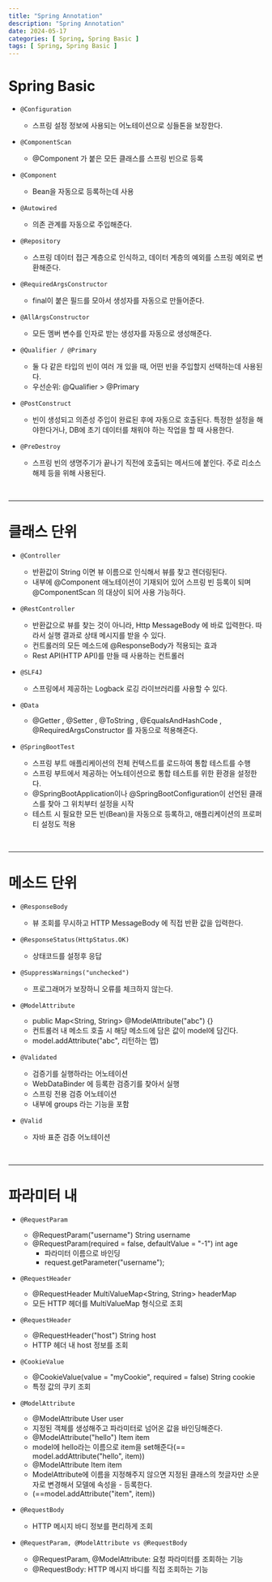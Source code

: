 ```yaml
---
title: "Spring Annotation"
description: "Spring Annotation"
date: 2024-05-17
categories: [ Spring, Spring Basic ]
tags: [ Spring, Spring Basic ]
---
```


# Spring Basic 

- ```@Configuration```  
  - 스프링 설정 정보에 사용되는 어노테이션으로 싱들톤을 보장한다.  
  
- ```@ComponentScan```  
  - @Component 가 붙은 모든 클래스를 스프링 빈으로 등록  
  
- ```@Component```  
  - Bean을 자동으로 등록하는데 사용  
  
- ```@Autowired```  
  - 의존 관계를 자동으로 주입해준다.  

- ```@Repository```  
  - 스프링 데이터 접근 계층으로 인식하고, 데이터 계층의 예외를 스프링 예외로 변환해준다.  
  
- ```@RequiredArgsConstructor```  
  - final이 붙은 필드를 모아서 생성자를 자동으로 만들어준다.  
  
- ```@AllArgsConstructor```  
  - 모든 멤버 변수를 인자로 받는 생성자를 자동으로 생성해준다.  
  
- ```@Qualifier / @Primary```  
  - 둘 다 같은 타입의 빈이 여러 개 있을 때, 어떤 빈을 주입할지 선택하는데 사용된다.  
  - 우선순위: @Qualifier > @Primary   
  
- ```@PostConstruct```  
  - 빈이 생성되고 의존성 주입이 완료된 후에 자동으로 호출된다. 특정한 설정을 해야한다거나, DB에 초기 데이터를 채워야 하는 작업을 할 때 사용한다.  
  
- ```@PreDestroy```  
  - 스프링 빈의 생명주기가 끝나기 직전에 호출되는 메서드에 붙인다. 주로 리소스 해제 등을 위해 사용된다.  

<br/>
<hr>

# 클래스 단위

- ```@Controller```  
  - 반환값이 String 이면 뷰 이름으로 인식해서 뷰를 찾고 렌더링된다.  
  - 내부에 @Component 애노테이션이 기재되어 있어 스프링 빈 등록이 되며 @ComponentScan 의 대상이 되어 사용 가능하다.  
  
- ```@RestController```  
  - 반환값으로 뷰를 찾는 것이 아니라, Http MessageBody 에 바로 입력한다. 따라서 실행 결과로 상태 메시지를 받을 수 있다.  
  - 컨트롤러의 모든 메소드에 @ResponseBody가 적용되는 효과  
  - Rest API(HTTP API)를 만들 때 사용하는 컨트롤러  
  
- ```@SLF4J```  
  - 스프링에서 제공하는 Logback 로깅 라이브러리를 사용할 수 있다.  
  
- ```@Data```   
  - @Getter , @Setter , @ToString , @EqualsAndHashCode , @RequiredArgsConstructor 를 자동으로 적용해준다.  

- ```@SpringBootTest```  
  - 스프링 부트 애플리케이션의 전체 컨텍스트를 로드하여 통합 테스트를 수행  
  - 스프링 부트에서 제공하는 어노테이션으로 통합 테스트를 위한 환경을 설정한다.  
  - @SpringBootApplication이나 @SpringBootConfiguration이 선언된 클래스를 찾아 그 위치부터 설정을 시작  
  - 테스트 시 필요한 모든 빈(Bean)을 자동으로 등록하고, 애플리케이션의 프로퍼티 설정도 적용  

<br/>
<hr>

# 메소드 단위

- ```@ResponseBody```  
  - 뷰 조회를 무시하고 HTTP MessageBody 에 직접 반환 값을 입력한다.    
  
- ```@ResponseStatus(HttpStatus.OK)```  
  - 상태코드를 설정후 응답  
  
- ```@SuppressWarnings("unchecked")```
  - 프로그래머가 보장하니 오류를 체크하지 않는다. 

- ```@ModelAttribute```  
  - public Map<String, String> @ModelAttribute("abc") {}  
  - 컨트롤러 내 메소드 호출 시 해당 메소드에 담은 값이 model에 담긴다.   
  - model.addAttribute("abc", 리턴하는 맵)  

- `@Validated`  
  - 검증기를 실행하라는 어노테이션  
  - WebDataBinder 에 등록한 검증기를 찾아서 실행  
  - 스프링 전용 검증 어노테이션
  - 내부에 groups 라는 기능을 포함

- `@Valid`  
  - 자바 표준 검증 어노테이션

<br/>
<hr>

# 파라미터 내

- ```@RequestParam```  
  - @RequestParam("username") String username   
  - @RequestParam(required = false, defaultValue = "-1") int age   
    - 파라미터 이름으로 바인딩  
    - request.getParameter("username");  
  
- ```@RequestHeader```  
  - @RequestHeader MultiValueMap<String, String> headerMap  
  - 모든 HTTP 헤더를 MultiValueMap 형식으로 조회  
  
- ```@RequestHeader```  
  - @RequestHeader("host") String host  
  - HTTP 헤더 내 host 정보를 조회  
  
- ```@CookieValue```  
  - @CookieValue(value = "myCookie", required = false) String cookie  
  - 특정 값의 쿠키 조회  
  
- ```@ModelAttribute```  
  - @ModelAttribute User user  
  - 지정된 객체를 생성해주고 파라미터로 넘어온 값을 바인딩해준다.   
  - @ModelAttribute("hello") Item item  
  - model에 hello라는 이름으로 item을 set해준다(== model.addAttribute("hello", item)) 
  - @ModelAttribute Item item  
  - ModelAttribute에 이름을 지정해주지 않으면 지정된 클래스의 첫글자만 소문자로 변경해서 모델에 속성을 - 등록한다.  
  - (==model.addAttribute("item", item))  
  
- ```@RequestBody```   
  - HTTP 메시지 바디 정보를 편리하게 조회  
  
- ```@RequestParam, @ModelAttribute vs @RequestBody```  
  - @RequestParam, @ModelAttribute: 요청 파라미터를 조회하는 기능  
  - @RequestBody: HTTP 메시지 바디를 직접 조회하는 기능  
  
